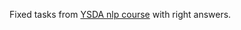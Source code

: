Fixed tasks from [YSDA nlp course](https://github.com/yandexdataschool/nlp_course) with right answers.
